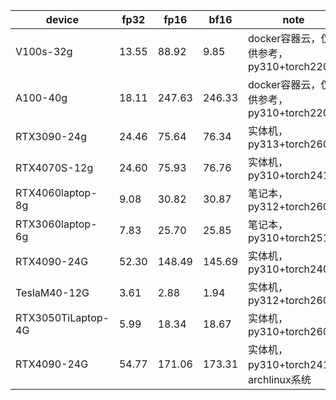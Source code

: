| device           | fp32  | fp16   | bf16   | note                                   | contributor                                    |
| ---------------- | ----- | ------ | ------ | -------------------------------------- | ---------------------------------------------- |
| V100s-32g        | 13.55  | 88.92  | 9.85   | docker容器云，仅供参考，py310+torch220 | [zzc0208](https://github.com/zzc0208)             |
| A100-40g         | 18.11 | 247.63  | 246.33 | docker容器云，仅供参考，py310+torch220 | [zzc0208](https://github.com/zzc0208)             |
| RTX3090-24g      | 24.46 | 75.64  | 76.34  | 实体机，py313+torch260                 | [zzc0208](https://github.com/zzc0208)             |
| RTX4070S-12g     | 24.60 | 75.93  | 76.76  | 实体机，py310+torch241                 | [zzc0208](https://github.com/zzc0208)             |
| RTX4060laptop-8g | 9.08  | 30.82  | 30.87  | 笔记本，py312+torch260                 | [KAl(SO₄)₂·12H₂O](https://github.com/CN17161) |
| RTX3060laptop-6g | 7.83  | 25.70  | 25.85  | 笔记本，py310+torch251                 | [turning point](https://github.com/colstone)      |
| RTX4090-24G      | 52.30 | 148.49 | 145.69 | 实体机，py310+torch240                 | [Charming](https://space.bilibili.com/399248533)  |
| TeslaM40-12G     | 3.61  | 2.88   | 1.94   | 实体机，py312+torch260                 | [barryblueice](https://github.com/barryblueice)   |
|RTX3050TiLaptop-4G| 5.99  | 18.34  | 18.67  | 实体机，py310+torch260                 | [barryblueice](https://github.com/barryblueice)   |
| RTX4090-24G      | 54.77 | 171.06 | 173.31 | 实体机，py310+torch241，archlinux系统   | [sd0ric4](https://github.com/sd0ric4)             |
